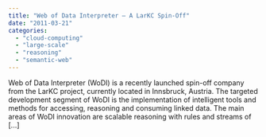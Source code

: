 ```yaml
---
title: "Web of Data Interpreter – A LarKC Spin-Off"
date: "2011-03-21"
categories: 
  - "cloud-computing"
  - "large-scale"
  - "reasoning"
  - "semantic-web"
---
```


Web of Data Interpreter (WoDI) is a recently launched spin-off company from the LarKC project, currently located in Innsbruck, Austria. The targeted development segment of WoDI is the implementation of intelligent tools and methods for accessing, reasoning and consuming linked data. The main areas of WoDI innovation are scalable reasoning with rules and streams of \[...\]
